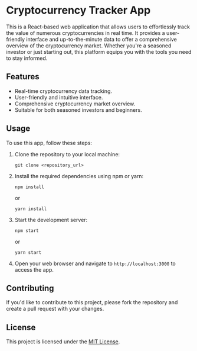 # Cryptocurrency Tracker App

This is a React-based web application that allows users to effortlessly track the value of numerous cryptocurrencies in real time. It provides a user-friendly interface and up-to-the-minute data to offer a comprehensive overview of the cryptocurrency market. Whether you're a seasoned investor or just starting out, this platform equips you with the tools you need to stay informed.

## Features

- Real-time cryptocurrency data tracking.
- User-friendly and intuitive interface.
- Comprehensive cryptocurrency market overview.
- Suitable for both seasoned investors and beginners.

## Usage

To use this app, follow these steps:

1. Clone the repository to your local machine:

   ```
   git clone <repository_url>
   ```

2. Install the required dependencies using npm or yarn:

   ```
   npm install
   ```

   or

   ```
   yarn install
   ```

3. Start the development server:

   ```
   npm start
   ```

   or

   ```
   yarn start
   ```

4. Open your web browser and navigate to `http://localhost:3000` to access the app.

## Contributing

If you'd like to contribute to this project, please fork the repository and create a pull request with your changes.

## License

This project is licensed under the [MIT License](LICENSE).